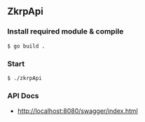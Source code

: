 ## ZkrpApi

### Install required module & compile

```
$ go build .
```

### Start

```
$ ./zkrpApi
```

### API Docs

- [http://localhost:8080/swagger/index.html](http://localhost:8080/swagger/index.html)
